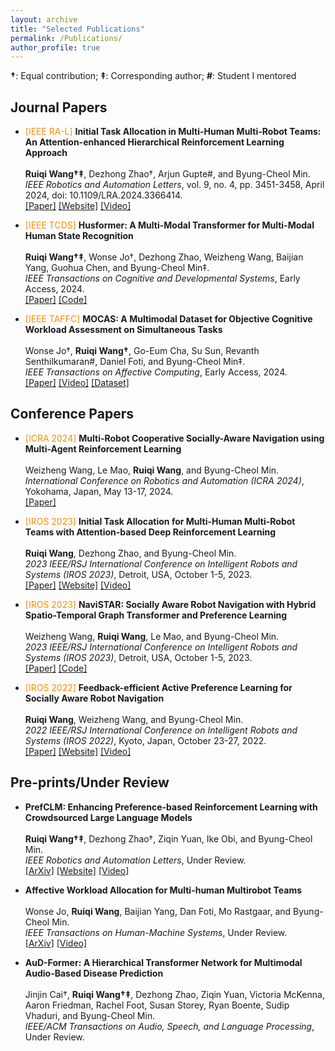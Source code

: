 ```yaml
---
layout: archive
title: "Selected Publications"
permalink: /Publications/
author_profile: true
---
```


**†**: Equal contribution; **‡**: Corresponding author; **#**: Student I mentored  

## Journal Papers 

<ul>
  <li><span style="color: DarkOrange;">[IEEE RA-L]</span> <strong>Initial Task Allocation in Multi-Human Multi-Robot Teams: An Attention-enhanced Hierarchical Reinforcement Learning Approach</strong><br><br>
  <strong>Ruiqi Wang†‡</strong>, Dezhong Zhao†, Arjun Gupte#, and Byung-Cheol Min.<br>
  <em>IEEE Robotics and Automation Letters</em>, vol. 9, no. 4, pp. 3451-3458, April 2024, doi: 10.1109/LRA.2024.3366414.<br>
  <a href="https://ieeexplore.ieee.org/abstract/document/10436714" target="_blank">[Paper]</a> <a href="https://sites.google.com/view/ita-aehrl" target="_blank">[Website]</a> <a href="https://www.youtube.com/watch?v=wMXLYCuktRk" target="_blank">[Video]</a>
  </li>
</ul>

<ul>
  <li><span style="color: DarkOrange;">[IEEE TCDS]</span> <strong>Husformer: A Multi-Modal Transformer for Multi-Modal Human State Recognition</strong><br><br>
  <strong>Ruiqi Wang†‡</strong>, Wonse Jo†, Dezhong Zhao, Weizheng Wang, Baijian Yang, Guohua Chen, and Byung-Cheol Min‡.<br>
  <em>IEEE Transactions on Cognitive and Developmental Systems</em>, Early Access, 2024.<br>
  <a href="https://ieeexplore.ieee.org/document/10413204" target="_blank">[Paper]</a> <a href="https://github.com/SMARTlab-Purdue/Husformer" target="_blank">[Code]</a>
  </li>
</ul>

<ul>
  <li><span style="color: DarkOrange;">[IEEE TAFFC]</span> <strong>MOCAS: A Multimodal Dataset for Objective Cognitive Workload Assessment on Simultaneous Tasks</strong><br><br>
  Wonse Jo†, <strong>Ruiqi Wang†</strong>, Go-Eum Cha, Su Sun, Revanth Senthilkumaran#, Daniel Foti, and Byung-Cheol Min‡.<br>
  <em>IEEE Transactions on Affective Computing</em>, Early Access, 2024.<br>
  <a href="https://arxiv.org/pdf/2210.03065" target="_blank">[Paper]</a> <a href="https://www.youtube.com/watch?v=BxVVj7R9b70&feature=youtu.be" target="_blank">[Video]</a> <a href="https://zenodo.org/records/10396672" target="_blank">[Dataset]</a>
  </li>
</ul>

## Conference Papers 

<ul>
  <li><span style="color: DarkOrange;">[ICRA 2024]</span> <strong>Multi-Robot Cooperative Socially-Aware Navigation using Multi-Agent Reinforcement Learning</strong><br><br>
  Weizheng Wang, Le Mao, <strong>Ruiqi Wang</strong>, and Byung-Cheol Min.<br>
  <em>International Conference on Robotics and Automation (ICRA 2024)</em>, Yokohama, Japan, May 13-17, 2024.<br>
  <a href="https://arxiv.org/abs/2309.15234" target="_blank">[Paper]</a>
  </li>
</ul>

<ul>
  <li><span style="color: DarkOrange;">[IROS 2023]</span> <strong>Initial Task Allocation for Multi-Human Multi-Robot Teams with Attention-based Deep Reinforcement Learning</strong><br><br>
  <strong>Ruiqi Wang</strong>, Dezhong Zhao, and Byung-Cheol Min.<br>
  <em>2023 IEEE/RSJ International Conference on Intelligent Robots and Systems (IROS 2023)</em>, Detroit, USA, October 1-5, 2023.<br>
  <a href="https://arxiv.org/pdf/2303.02486" target="_blank">[Paper]</a> <a href="https://sites.google.com/view/ITA-AtRL" target="_blank">[Website]</a> <a href="https://www.youtube.com/watch?v=P_3nURWuSnk" target="_blank">[Video]</a>
  </li>
</ul>

<ul>
  <li><span style="color: DarkOrange;">[IROS 2023]</span> <strong>NaviSTAR: Socially Aware Robot Navigation with Hybrid Spatio-Temporal Graph Transformer and Preference Learning</strong><br><br>
  Weizheng Wang, <strong>Ruiqi Wang</strong>, Le Mao, and Byung-Cheol Min.<br>
  <em>2023 IEEE/RSJ International Conference on Intelligent Robots and Systems (IROS 2023)</em>, Detroit, USA, October 1-5, 2023.<br>
  <a href="https://arxiv.org/pdf/2304.05979" target="_blank">[Paper]</a> <a href="https://github.com/SMARTlab-Purdue/SAN-NaviSTAR" target="_blank">[Code]</a>
  </li>
</ul>

<ul>
  <li><span style="color: DarkOrange;">[IROS 2022]</span> <strong>Feedback-efficient Active Preference Learning for Socially Aware Robot Navigation</strong><br><br>
  <strong>Ruiqi Wang</strong>, Weizheng Wang, and Byung-Cheol Min.<br>
  <em>2022 IEEE/RSJ International Conference on Intelligent Robots and Systems (IROS 2022)</em>, Kyoto, Japan, October 23-27, 2022.<br>
  <a href="https://arxiv.org/abs/2109.02823" target="_blank">[Paper]</a> <a href="https://sites.google.com/view/san-fapl" target="_blank">[Website]</a> <a href="https://www.youtube.com/watch?v=ZVb5ZEzDKhM&feature=youtu.be" target="_blank">[Video]</a>
  </li>
</ul>

## Pre-prints/Under Review

<ul>
  <li> <strong>PrefCLM: Enhancing Preference-based Reinforcement Learning with Crowdsourced Large Language Models</strong><br><br>
  <strong>Ruiqi Wang†‡</strong>, Dezhong Zhao†, Ziqin Yuan, Ike Obi, and Byung-Cheol Min.<br>
  <em>IEEE Robotics and Automation Letters</em>, Under Review.<br>
  <a href="https://arxiv.org/abs/2407.08213" target="_blank">[ArXiv]</a> <a href="https://prefclm.github.io/" target="_blank">[Website]</a> <a href="https://www.youtube.com/watch?v=0vyekC2fqrY" target="_blank">[Video]</a>
  </li>
</ul>

<ul>
  <li><strong>Affective Workload Allocation for Multi-human Multirobot Teams</strong><br><br>
  Wonse Jo, <strong>Ruiqi Wang</strong>, Baijian Yang, Dan Foti, Mo Rastgaar, and Byung-Cheol Min.<br>
  <em>IEEE Transactions on Human-Machine Systems</em>, Under Review.<br>
  <a href="https://arxiv.org/pdf/2303.10465" target="_blank">[ArXiv]</a> <a href="https://www.youtube.com/watch?v=qrmAQqfdLZk" target="_blank">[Video]</a>
  </li>
</ul>

<ul>
  <li> <strong>AuD-Former: A Hierarchical Transformer Network for Multimodal Audio-Based Disease Prediction</strong><br><br>
  Jinjin Cai†, <strong>Ruiqi Wang†‡</strong>, Dezhong Zhao, Ziqin Yuan, Victoria McKenna, Aaron Friedman, Rachel Foot, Susan Storey, Ryan Boente, Sudip Vhaduri, and Byung-Cheol Min.<br>
  <em>IEEE/ACM Transactions on Audio, Speech, and Language Processing</em>, Under Review.
  </li>
</ul>








